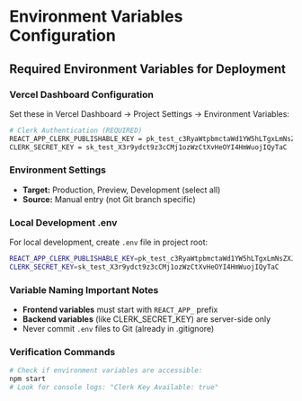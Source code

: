 # Environment Variables Configuration

## Required Environment Variables for Deployment

### Vercel Dashboard Configuration
Set these in Vercel Dashboard → Project Settings → Environment Variables:

```bash
# Clerk Authentication (REQUIRED)
REACT_APP_CLERK_PUBLISHABLE_KEY = pk_test_c3RyaWtpbmctaWd1YW5hLTgxLmNsZXJrLmFjY291bnRzLmRldiQ
CLERK_SECRET_KEY = sk_test_X3r9ydct9z3cCMj1ozWzCtXvHeOYI4HmWuojIQyTaC
```

### Environment Settings
- **Target:** Production, Preview, Development (select all)
- **Source:** Manual entry (not Git branch specific)

### Local Development .env
For local development, create `.env` file in project root:
```bash
REACT_APP_CLERK_PUBLISHABLE_KEY=pk_test_c3RyaWtpbmctaWd1YW5hLTgxLmNsZXJrLmFjY291bnRzLmRldiQ
CLERK_SECRET_KEY=sk_test_X3r9ydct9z3cCMj1ozWzCtXvHeOYI4HmWuojIQyTaC
```

### Variable Naming Important Notes
- **Frontend variables** must start with `REACT_APP_` prefix
- **Backend variables** (like CLERK_SECRET_KEY) are server-side only
- Never commit `.env` files to Git (already in .gitignore)

### Verification Commands
```bash
# Check if environment variables are accessible:
npm start
# Look for console logs: "Clerk Key Available: true"
```